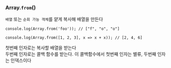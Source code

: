 ### Array.`from`()

`배열` 또는 `순회 가능 객체`를 얕게 복사해 배열을 만든다

```
console.log(Array.from('foo')); // ["f", "o", "o"]

console.log(Array.from([1, 2, 3], x => x + x)); // [2, 4, 6]
```

첫번째 인자로는 복사할 배열을 받는다<br>
두번째 인자로는 콜백 함수를 받는다. 이 콜백함수에서 첫번째 인자는 밸류, 두번째 인자는 인덱스이다
